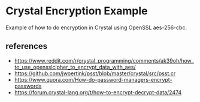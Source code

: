 # Crystal Encryption Example

Example of how to do encryption in Crystal using OpenSSL aes-256-cbc.


## references
- https://www.reddit.com/r/crystal_programming/comments/ak39oh/how_to_use_opensslcipher_to_encrypt_data_with_aes/
- https://github.com/jwoertink/psst/blob/master/crystal/src/psst.cr
- https://www.quora.com/How-do-password-managers-encrypt-passwords
- https://forum.crystal-lang.org/t/how-to-encrypt-decrypt-data/2474
